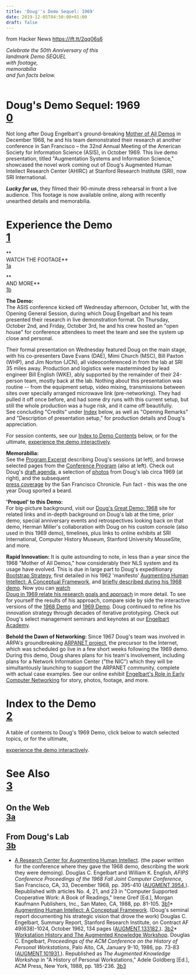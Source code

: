 ```yaml
---
title: 'Doug''s Demo Sequel: 1969'
date: 2019-12-05T04:50:00+01:00
draft: false
---
```


  
  
from Hacker News https://ift.tt/2qq06s6

_Celebrate the 50th Anniversary of this  
landmark Demo SEQUEL  
with footage,  
memorabilia  
and fun facts below._  
   

  
Doug's Demo Sequel: 1969  
[0](https://www.dougengelbart.org/content/view/378/#0)
====================================================================================

Not long after Doug Engelbart's ground-breaking [Mother of All Demos](http://theDemo.org) in December 1968, he and his team demonstrated their research at another conference in San Francisco – the 32nd Annual Meeting of the American Society for Information Science (ASIS), in October 1969. This live demo presentation, titled "Augmentation Systems and Information Science," showcased the novel work coming out of Doug's Augmented Human Intellect Research Center (AHIRC) at Stanford Research Institute (SRI), now SRI International.

_**Lucky for us,**_ they filmed their 90-minute dress rehearsal in front a live audience. This footage is now available online, along with recently unearthed details and memorabilia.  

  
Experience the Demo  
[1](https://www.dougengelbart.org/content/view/378/#1)
===============================================================================

**  
WATCH THE FOOTAGE**  
[1a](https://www.dougengelbart.org/content/view/378/#1a)

**  
AND MORE**  
[1b](https://www.dougengelbart.org/content/view/378/#1b)

**The Demo:**  
The ASIS conference kicked off Wednesday afternoon, October 1st, with the Opening General Session, during which Doug Engelbart and his team presented their research in live demonstration format. On Thursday, October 2nd, and Friday, October 3rd, he and his crew hosted an "open house" for conference attendees to meet the team and see the system up close and personal.

Their formal presentation on Wednesday featured Doug on the main stage, with his co-presenters Dave Evans (DAE), Mimi Church (MSC), Bill Paxton (WHP), and Jim Norton (JCN), all videoconferenced in from the lab at SRI 35 miles away. Production and logistics were masterminded by lead engineer Bill English (WKE), ably supported by the remainder of their 24-person team, mostly back at the lab. Nothing about this presentation was routine -- from the equipment setup, video mixing, transmissions between sites over specially arranged microwave link (pre-networking). They had pulled it off once before, and had some dry runs with this current setup, but still the whole production was a huge risk, and it came off beautifully.  
See concluding "Credits" under [Index](https://www.dougengelbart.org/content/view/378/#Index) below, as well as "Opening Remarks" and "Description of presentation setup," for production details and Doug's appreciation.

  
For session contents, see our [Index to Demo Contents](https://www.dougengelbart.org/content/view/378/#Index) below, or for the ultimate, [experience the demo interactively](http://www.dougengelbart.org/firsts/1969-demo-interactive.html).

**Memorabilia:**  
See the [Program Excerpt](https://deiimages.files.wordpress.com/2019/11/asis-1969-program-excerpts.jpeg "Program Excerpts announcing Doug's sessions") describing Doug's sessions (at left), and browse selected pages from the [Conference Program](https://www.dougengelbart.org/images/firsts/1969demo-misc/1969-ASIS-Program-p0-cover.jpg "Conference Program - selected pages") (also at left). Check out Doug's [draft agenda](https://www.dougengelbart.org/images/firsts/1969demo-misc/1969-ASIS-dougs-demo-agenda.jpg "Doug's draft agenda"), a selection of [photos](https://deiimages.files.wordpress.com/2019/10/1969-engelbart-using-hm-workstation.png) from Doug's lab circa 1969 (at right), and the subsequent  
[press coverage](https://www.dougengelbart.org/images/firsts/1969demo-misc/1969-ASIS-Newsclipping-1969oct3-SFchronicle.jpg "Press - San Francisco Chronicle - Oct 3, 1969") by the San Francisco Chronicle. Fun fact - this was the one year Doug sported a beard.

**'Prequel' to this Demo:**  
For big-picture background, visit our [Doug's Great Demo: 1968](http://theDemo.org) site for related links and in-depth background on Doug's lab at the time, prior demo, special anniversary events and retrospectives looking back on that demo, Herman Miller's collaboration with Doug on his custom console (also used in this 1969 demo), timelines, plus links to online exhibits at SRI International, Computer History Museum, Stanford University MouseSite, and more.

**Rapid Innovation:** It is quite astounding to note, in less than a year since the 1968 "Mother of All Demos," how considerably their NLS system and its usage have evolved. This is due in large part to Doug's expeditionary  
[Bootstrap Strategy](http://www.dougengelbart.org/firsts/innovation-strategy.html), first detailed in his 1962 'manifesto' [Augmenting Human Intellect: A Conceptual Framework](http://www.dougengelbart.org/pubs/AugmentingHumanIntellect.html), and [briefly described during his 1968 demo](https://youtu.be/agdPQuFr0yg?start=3&rel=0&showinfo=0). Now you can [watch  
Doug in 1969 relate his research goals and approach](https://youtu.be/Odv_vNFGOX4?start=478&end=747&rel=0&showinfo=0) in more detail. To see for yourself the results of his approach, compare side by side the interactive versions of the [1968 Demo](http://www.dougengelbart.org/firsts/1968-demo-interactive.html) and [1969 Demo](http://www.dougengelbart.org/firsts/1969-demo-interactive.html). Doug continued to refine his innovation strategy through decades of iterative prototyping. Check out Doug's select management seminars and keynotes at our [Engelbart Academy](http://dougengelbart.org/Academy).

**Behold the Dawn of Networking:** Since 1967 Doug's team was involved in ARPA's groundbreaking [ARPANET project](http://dougengelbart.org/firsts/internet.html), the precursor to the Internet, which was scheduled go live in a few short weeks following the 1969 demo. During this demo, Doug shares plans for his team's involvement, including plans for a Network Information Center ("the NIC") which they will be simultantously launching to support the ARPANET community, complete with actual case examples. See our online exhibit [Engelbart's Role in Early Computer Networking](http://www.dougengelbart.org/firsts/internet.html) for story, photos, footage, and more.  
  

  
Index to the Demo  
[2](https://www.dougengelbart.org/content/view/378/#2)
=============================================================================

A table of contents to Doug's 1969 Demo, click below to watch selected topics, or for the ultimate,  
  
[experience the demo interactively](http://www.dougengelbart.org/firsts/1969-demo-interactive.html).

  
See Also  
[3](https://www.dougengelbart.org/content/view/378/#3)
====================================================================

  
On the Web  
[3a](https://www.dougengelbart.org/content/view/378/#3a)
------------------------------------------------------------------------

  
From Doug's Lab  
[3b](https://www.dougengelbart.org/content/view/378/#3b)
-----------------------------------------------------------------------------

*   [A Research Center for Augmenting Human Intellect](https://www.dougengelbart.org/../pubs/augment-3954.html). (the paper written for the conference where they gave the 1968 demo, describing the work they were demoing). Douglas C. Engelbart and William K. English, _AFIPS Conference Proceedings of the 1968 Fall Joint Computer Conference_, San Francisco, CA, 33, December 1968, pp. 395-410 ([AUGMENT,3954,](https://www.dougengelbart.org/../pubs/augment-3954.html)). Republished with articles No. 4, 21, and 23 in "Computer Supported Cooperative Work: A Book of Readings," Irene Greif \[Ed.\], Morgan Kaufmann Publishers, Inc., San Mateo, CA, 1988, pp. 81-105.
[3b1](https://www.dougengelbart.org/content/view/378/#3b1)*   [Augmenting Human Intellect: A Conceptual Framework](https://www.dougengelbart.org/../pubs/augment-3906.html). (Doug's seminal report documenting his strategic vision that drove the work) Douglas C. Engelbart, Summary Report, Stanford Research Institute, on Contract AF 49(638)-1024, October 1962, 134 pages ([AUGMENT,133182,](https://www.dougengelbart.org/../pubs/augment-3906.html)).
[3b2](https://www.dougengelbart.org/content/view/378/#3b2)*   [Workstation History and The Augmented Knowledge Workshop](https://www.dougengelbart.org/../pubs/augment-101931.html). Douglas C. Engelbart, _Proceedings of the ACM Conference on the History of Personal Workstations_, Palo Alto, CA, January 9-10, 1986, pp. 73-83 ([AUGMENT,101931,](https://www.dougengelbart.org/../pubs/augment-101931.html)). Republished as _The Augmented Knowledge Workshop_ in "A History of Personal Workstations," Adele Goldberg \[Ed.\], ACM Press, New York, 1988, pp. 185-236.
[3b3](https://www.dougengelbart.org/content/view/378/#3b3)